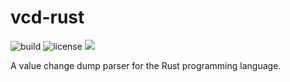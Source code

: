 # vcd-rust
![build](https://img.shields.io/github/workflow/status/SeanMcLoughlin/vcd-rust/Rust%20checks)
![license](https://img.shields.io/github/license/SeanMcLoughlin/vcd-rust)
[![](https://tokei.rs/b1/github/SeanMcloughlin/vcd-rust?category=lines)](https://github.com/SeanMcLoughlin/vcd-rust)

A value change dump parser for the Rust programming language.
